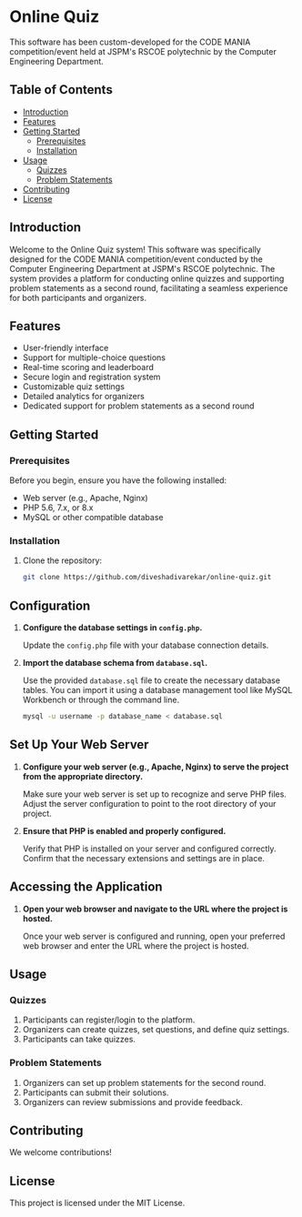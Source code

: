 # Online Quiz

This software has been custom-developed for the CODE MANIA competition/event held at JSPM's RSCOE polytechnic by the Computer Engineering Department.

## Table of Contents

- [Introduction](#introduction)
- [Features](#features)
- [Getting Started](#getting-started)
  - [Prerequisites](#prerequisites)
  - [Installation](#installation)
- [Usage](#usage)
  - [Quizzes](#quizzes)
  - [Problem Statements](#problem-statements)
- [Contributing](#contributing)
- [License](#license)

## Introduction

Welcome to the Online Quiz system! This software was specifically designed for the CODE MANIA competition/event conducted by the Computer Engineering Department at JSPM's RSCOE polytechnic. The system provides a platform for conducting online quizzes and supporting problem statements as a second round, facilitating a seamless experience for both participants and organizers.

## Features

- User-friendly interface
- Support for multiple-choice questions
- Real-time scoring and leaderboard
- Secure login and registration system
- Customizable quiz settings
- Detailed analytics for organizers
- Dedicated support for problem statements as a second round

## Getting Started

### Prerequisites

Before you begin, ensure you have the following installed:

- Web server (e.g., Apache, Nginx)
- PHP 5.6, 7.x, or 8.x
- MySQL or other compatible database

### Installation

1. Clone the repository:

   ```bash
   git clone https://github.com/diveshadivarekar/online-quiz.git
   ```

## Configuration

1. **Configure the database settings in `config.php`.**

   Update the `config.php` file with your database connection details.

2. **Import the database schema from `database.sql`.**

   Use the provided `database.sql` file to create the necessary database tables. You can import it using a database management tool like MySQL Workbench or through the command line.

   ```bash
   mysql -u username -p database_name < database.sql
   ```

## Set Up Your Web Server

1. **Configure your web server (e.g., Apache, Nginx) to serve the project from the appropriate directory.**

   Make sure your web server is set up to recognize and serve PHP files. Adjust the server configuration to point to the root directory of your project.

2. **Ensure that PHP is enabled and properly configured.**

   Verify that PHP is installed on your server and configured correctly. Confirm that the necessary extensions and settings are in place.

## Accessing the Application

1. **Open your web browser and navigate to the URL where the project is hosted.**

   Once your web server is configured and running, open your preferred web browser and enter the URL where the project is hosted.

## Usage

### Quizzes

1. Participants can register/login to the platform.
2. Organizers can create quizzes, set questions, and define quiz settings.
3. Participants can take quizzes.

### Problem Statements

1. Organizers can set up problem statements for the second round.
2. Participants can submit their solutions.
3. Organizers can review submissions and provide feedback.

## Contributing

We welcome contributions!

## License

This project is licensed under the MIT License.
